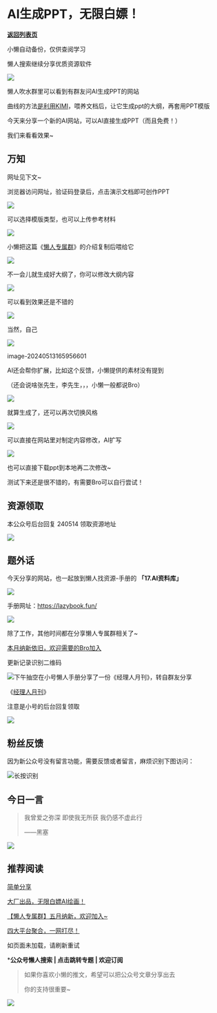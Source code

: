 # AI生成PPT，无限白嫖！

[**返回列表页**](/gzh/懒人搜索)

小懒自动备份，仅供查阅学习

懒人搜索继续分享优质资源软件

![](https://mmbiz.qpic.cn/sz_mmbiz_jpg/BXJXNRRKQNI5W3oCFJrOYiaHaiaU2pvCB5qVZbialapuibzicn1T9y4VSib0VLYU7HKiarLMsAK1eOCu8wVlQmjJaWjkg/640?wx_fmt=jpeg)

懒人吹水群里可以看到有群友问AI生成PPT的网站

曲线的方法[是利用KIMI](http://mp.weixin.qq.com/s?__biz=MzkwNjE5NDYzOQ==&mid=2247489550&idx=1&sn=3bd47498843645d958ed318b88b35363&chksm=c0ed63aef79aeab870e0c95aa980ca21b2b567f59bb725809f2a63a5db921e718f28c0045fab&scene=21#wechat_redirect)，喂养文档后，让它生成ppt的大纲，再套用PPT模版

今天来分享一个新的AI网站，可以AI直接生成PPT（而且免费！）

我们来看看效果~

## 万知

网址见下文~

浏览器访问网址，验证码登录后，点击演示文档即可创作PPT

![](https://mmbiz.qpic.cn/sz_mmbiz_png/BXJXNRRKQNI5W3oCFJrOYiaHaiaU2pvCB5b9wSlbtd0T8Um1YoqgckwuhpNibkyatLpnibwXOFrd8bibNTx7jOhmu7A/640?wx_fmt=png&from;=appmsg)

可以选择模版类型，也可以上传参考材料

![](https://mmbiz.qpic.cn/sz_mmbiz_png/BXJXNRRKQNI5W3oCFJrOYiaHaiaU2pvCB5EOiaV2Xx0FdnrkFhbq8icKSXhqu4A9w56ArILgrRvyAy6bpamuNqeXXw/640?wx_fmt=png&from;=appmsg)

小懒把这篇《[懒人专属群](https://mp.weixin.qq.com/s?__biz=MzkwNjE5NDYzOQ==&mid=2247486907&idx=1&sn=23a2e5c2d932caad06b5d6190e9415c9&scene=21#wechat_redirect)》的介绍复制后喂给它

![](https://mmbiz.qpic.cn/sz_mmbiz_gif/BXJXNRRKQNI5W3oCFJrOYiaHaiaU2pvCB5ybcpSJhQQI8hyHXpj0FHvpdmtBWymJ0rqz9VfxkibHlFcbK3EgZHlOw/640?wx_fmt=gif&from;=appmsg)

不一会儿就生成好大纲了，你可以修改大纲内容

![](https://mmbiz.qpic.cn/sz_mmbiz_png/BXJXNRRKQNI5W3oCFJrOYiaHaiaU2pvCB5ZCdW03g5ByZh2NBKxEpvqJ3LdDXGY5WGwlvk4hI5nxVR6lakgLjuuw/640?wx_fmt=png&from;=appmsg)

可以看到效果还是不错的

![](https://mmbiz.qpic.cn/sz_mmbiz_png/BXJXNRRKQNI5W3oCFJrOYiaHaiaU2pvCB57hMUZq5NSibNyJ2nJmZibVNCIUibKicPRibmq9ia9vOMCKibaugow1CTPxQSQ/640?wx_fmt=png&from;=appmsg)

当然，自己

![](https://mmbiz.qpic.cn/sz_mmbiz_png/BXJXNRRKQNI5W3oCFJrOYiaHaiaU2pvCB5IKUG01o4uvzoVchAriaiaibXeRUTlPgESXead7ECIuG4RwXJDYy9vxgDA/640?wx_fmt=png&from;=appmsg)

image-20240513165956601

AI还会帮你扩展，比如这个反馈，小懒提供的素材没有提到

（还会说啥张先生，李先生，，，小懒一般都说Bro）

![](https://mmbiz.qpic.cn/sz_mmbiz_png/BXJXNRRKQNI5W3oCFJrOYiaHaiaU2pvCB5RSOINFKWn3gFlrTImWpkxgIHiaa5o89sScrUjrDiabUHTLBtRzfNnk1w/640?wx_fmt=png&from;=appmsg)

就算生成了，还可以再次切换风格

![](https://mmbiz.qpic.cn/sz_mmbiz_png/BXJXNRRKQNI5W3oCFJrOYiaHaiaU2pvCB5nHPict1N7qG8LibZZ7z77BbCHqFickB1g3Eb4BPwOFJAay1r6BUriaxMnQ/640?wx_fmt=png&from;=appmsg)

可以直接在网站里对制定内容修改，AI扩写

![](https://mmbiz.qpic.cn/sz_mmbiz_png/BXJXNRRKQNI5W3oCFJrOYiaHaiaU2pvCB5t9WjYew2kicwX1yAGRKIenRIzIflZlB312ZsDic7LwcR3a0MTgoS6iaicA/640?wx_fmt=png&from;=appmsg)

也可以直接下载ppt到本地再二次修改~

测试下来还是很不错的，有需要Bro可以自行尝试！

## 资源领取

本公众号后台回复 240514 领取资源地址

![](https://mmbiz.qpic.cn/sz_mmbiz_png/BXJXNRRKQNLUDREWLEiaz4atNIu5GsH65E1SdqC8k1gMylFg91guwoqWCY4QcABnbsh9RIz8Un8iaGSr9OPfQhXA/640?wx_fmt=png&wxfrom;=5&wx;_lazy=1&wx;_co=1)

## 题外话

今天分享的网站，也一起放到懒人找资源-手册的 **「17.AI资料库」**

![](https://mmbiz.qpic.cn/sz_mmbiz_png/BXJXNRRKQNI5W3oCFJrOYiaHaiaU2pvCB5ibHzuFIGricriauxZXvhEZ1Zz735Rts13gnlaDdeibl2sfNdJvkbml1FoA/640?wx_fmt=png&from;=appmsg)

手册网址：https://lazybook.fun/

![](https://mmbiz.qpic.cn/sz_mmbiz_png/BXJXNRRKQNKsgKYiap7aL5nnQfSouIjxjG2skrqHtHC2rbDiaU80wic3hX2HWQnmZZExy1hoBzibR67dRMlBAtcDLA/640?wx_fmt=other&from;=appmsg&wxfrom;=5&wx;_lazy=1&wx;_co=1&tp;=webp)

除了工作，其他时间都在分享懒人专属群相关了~

[本月纳新依旧，欢迎需要的Bro加入](https://mp.weixin.qq.com/s?__biz=MzkwNjE5NDYzOQ==&mid=2247490876&idx=1&sn=b5a7c8e914f13015bb024dbcb766ac93&chksm=c0ed669cf79aef8a14faaae69b4d1175184824a2adce7836c81eb9beb341eba432665431cd10&token=583228268&lang=zh_CN&scene=21#wechat_redirect)

更新记录识别二维码

![](https://mmbiz.qpic.cn/sz_mmbiz_png/BXJXNRRKQNLUYaiaN9eQ9UqEQr87epzzyv4SKHKD9a0ltibRAHjY3L49e6WRc9GP8icbG6Ia3B9Dc5lCuvqPA2l0g/640?wx_fmt=png&from;=appmsg&wxfrom;=5&wx;_lazy=1&wx;_co=1)下午抽空在小号懒人手册分享了一份《经理人月刊》，转自群友分享

《[经理人月刊](https://mp.weixin.qq.com/s?__biz=MzkwNzYxMzAwNQ==&mid=2247486629&idx=1&sn=2aff455c8654dd8ea9f0c62e84337e54&chksm=c0d7ca87f7a043918e007c49d4a7cedae58f9293d956f22d01469b1da28c9d3418aa544c2a90&token=1671322388&lang=zh_CN&scene=21#wechat_redirect)》

注意是小号的后台回复领取

![](https://mmbiz.qpic.cn/sz_mmbiz_jpg/BXJXNRRKQNJGQcWoj3ib8ibcRfkt7x9hkSaOMFib0rHUKYv6QsHbBDL4ibodTgbv8uK8h5to1UBHpEJN3BZcMf9PZQ/640?wx_fmt=other&from;=appmsg&tp;=webp&wxfrom;=5&wx;_lazy=1&wx;_co=1)

## 粉丝反馈

因为新公众号没有留言功能，需要反馈或者留言，麻烦识别下图访问：

![](https://mmbiz.qpic.cn/sz_mmbiz_png/RDnsI9KkLHXUp35ZZUH6anzI01OzYCVHYOslcNaYdqXU31j38icickWjaHliaO82mELSfv1sRKYgmloTkzxRLT3CQ/640?wx_fmt=png&from;=appmsg)长按识别

## 今日一言

> 我曾爱之弥深 即使我无所获 我仍感不虚此行
>
> ——黑塞

![](https://mmbiz.qpic.cn/sz_mmbiz_jpg/BXJXNRRKQNI5W3oCFJrOYiaHaiaU2pvCB5ia1tK4rOkicKEiclIaQBJMyXiaTSbEXLhW2q3BMG4MNhhfmmiaa9Le4fHPg/640?wx_fmt=jpeg&from;=appmsg)

## 推荐阅读

[简单分享](https://mp.weixin.qq.com/s?__biz=MzkwNjE5NDYzOQ==&mid=2247490927&idx=1&sn=594a670d314ea3d019baf59be0010308&chksm=c0ed66cff79aefd9127bbb5196b2cb73456c4816d0b59c28ba1b2b80adf74e417f20aed30b10&token=583228268&lang=zh_CN&scene=21#wechat_redirect)

[大厂出品，无限白嫖AI绘画！](https://mp.weixin.qq.com/s?__biz=MzkwNjE5NDYzOQ==&mid=2247490902&idx=1&sn=23205339a7e5d37a628fb350a963448a&chksm=c0ed66f6f79aefe0b882b0022c615fc578a628b823560ebc4ac0d481a70b27cb908d3e95ba10&token=583228268&lang=zh_CN&scene=21#wechat_redirect)

[【懒人专属群】五月纳新，欢迎加入~](https://mp.weixin.qq.com/s?__biz=MzkwNjE5NDYzOQ==&mid=2247490876&idx=1&sn=b5a7c8e914f13015bb024dbcb766ac93&chksm=c0ed669cf79aef8a14faaae69b4d1175184824a2adce7836c81eb9beb341eba432665431cd10&token=583228268&lang=zh_CN&scene=21#wechat_redirect)

[四大平台聚合，一网打尽！](https://mp.weixin.qq.com/s?__biz=MzkwNjE5NDYzOQ==&mid=2247490855&idx=1&sn=29998e89adae317c3ed8c643b8572057&chksm=c0ed6687f79aef911f43260ab4fd95109fbb06da873d681ac6818266d9c69f3956aa3f4e1811&token=583228268&lang=zh_CN&scene=21#wechat_redirect)

[](https://mp.weixin.qq.com/mp/appmsgalbum?__biz=MzkwNjE5NDYzOQ==&action=getalbum&album_id=3095199290177650691#wechat_redirect)[](https://mp.weixin.qq.com/mp/appmsgalbum?__biz=MzkwNjE5NDYzOQ==&action=getalbum&album_id=3184635951063531523#wechat_redirect)[](https://mp.weixin.qq.com/mp/appmsgalbum?__biz=MzkwNjE5NDYzOQ==&action=getalbum&album_id=3189384915092537344#wechat_redirect)[](https://mp.weixin.qq.com/mp/appmsgalbum?__biz=MzkwNjE5NDYzOQ==&action=getalbum&album_id=3095199290177650691#wechat_redirect)如页面未加载，请刷新重试

 ***公众号懒人搜索 | 点击跳转专题 | 欢迎订阅**

> 如果你喜欢小懒的推文，希望可以把公众号文章分享出去
>
> 你的支持很重要~

![](https://mmbiz.qpic.cn/sz_mmbiz_gif/BXJXNRRKQNJ6YdLcSex3A3fRP26rl1cS3HO7V1sQUXcdiakzhwpgs1FicmG6XVSr6w6VRhSpuiagjCk1UcMxSbSdg/640?wx_fmt=gif&from;=appmsg)

